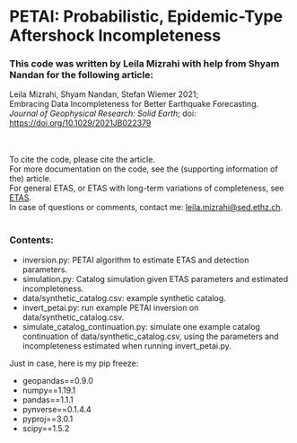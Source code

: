 # PETAI: Probabilistic, Epidemic-Type Aftershock Incompleteness


### This code was written by Leila Mizrahi with help from Shyam Nandan for the following article:


Leila Mizrahi, Shyam Nandan, Stefan Wiemer 2021;<br/> Embracing Data Incompleteness for Better Earthquake Forecasting.<br/>
_Journal of Geophysical Research: Solid Earth_; doi: https://doi.org/10.1029/2021JB022379<br/>
<br/>
<br/>

To cite the code, please cite the article.<br/>
For more documentation on the code, see the (supporting information of the) article.<br/>
For general ETAS, or ETAS with long-term variations of completeness, see [ETAS](https://github.com/lmizrahi/etas).<br/>
In case of questions or comments, contact me: leila.mizrahi@sed.ethz.ch.
<br/>
<br/>
### Contents:
* inversion.py: PETAI algorithm to estimate ETAS and detection parameters.
* simulation.py: Catalog simulation given ETAS parameters and estimated incompleteness.
* data/synthetic_catalog.csv: example synthetic catalog.
* invert_petai.py: run example PETAI inversion on data/synthetic_catalog.csv.
* simulate_catalog_continuation.py: simulate one example catalog continuation of data/synthetic_catalog.csv, using the parameters and incompleteness estimated when running invert_petai.py.


Just in case, here is my pip freeze:<br/>

* geopandas==0.9.0
* numpy==1.19.1
* pandas==1.1.1
* pynverse==0.1.4.4
* pyproj==3.0.1
* scipy==1.5.2
